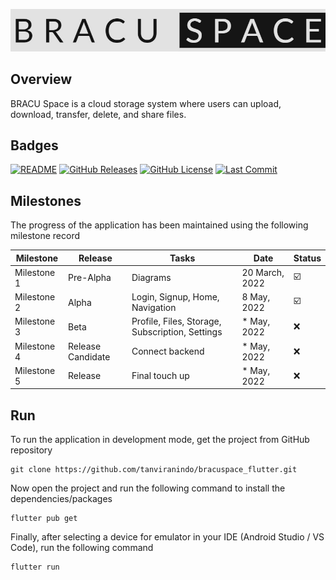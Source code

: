 ![DEMO View](assets/images/logo.jpeg?raw=true "DEMO View")

## Overview

BRACU Space is a cloud storage system where users can upload, download, transfer, delete, and share
files.

## Badges

[![README](https://img.shields.io/badge/Help-Doc-lightgrey)](README.md)
[![GitHub Releases](https://img.shields.io/github/release-date-pre/tanviranindo/bracuspace_flutter)](https://github.com/tanviranindo/bracuspace_flutter/releases)
[![GitHub License](https://img.shields.io/github/license/tanviranindo/bracuspace_flutter.svg)](https://github.com/tanviranindo/bracuspace_flutter/blob/master/LICENSE.md)
[![Last Commit](https://img.shields.io/github/last-commit/tanviranindo/bracuspace_flutter/master)](https://github.com/tanviranindo/bracuspace_flutter/commits/master)

## Milestones

The progress of the application has been maintained using the following milestone record

| Milestone   | Release           | Tasks                                           | Date           | Status |
|-------------|-------------------|-------------------------------------------------|----------------|--------|
| Milestone 1 | Pre-Alpha         | Diagrams                                        | 20 March, 2022 | ☑️     |
| Milestone 2 | Alpha             | Login, Signup, Home, Navigation                 | 8 May, 2022    | ☑️     |
| Milestone 3 | Beta              | Profile, Files, Storage, Subscription, Settings | * May, 2022    | ❌      |
| Milestone 4 | Release Candidate | Connect backend                                 | * May, 2022    | ❌      |
| Milestone 5 | Release           | Final touch up                                  | * May, 2022    | ❌      |

## Run

To run the application in development mode, get the project from GitHub repository

```shell
git clone https://github.com/tanviranindo/bracuspace_flutter.git
```

Now open the project and run the following command to install the dependencies/packages

```shell
flutter pub get
```

Finally, after selecting a device for emulator in your IDE (Android Studio / VS Code), run the
following command

```sh
flutter run
```
